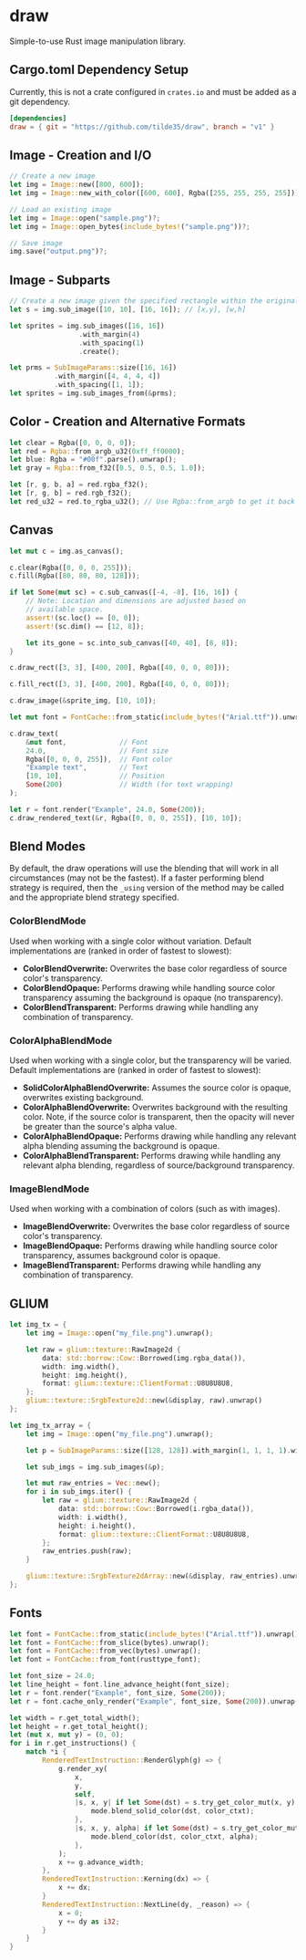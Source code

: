 # draw #

Simple-to-use Rust image manipulation library.

## Cargo.toml Dependency Setup ##

Currently, this is not a crate configured in `crates.io` and must
be added as a git dependency.

```toml
[dependencies]
draw = { git = "https://github.com/tilde35/draw", branch = "v1" }
```

## Image - Creation and I/O ##

```rust
// Create a new image
let img = Image::new([800, 600]);
let img = Image::new_with_color([600, 600], Rgba([255, 255, 255, 255]));

// Load an existing image
let img = Image::open("sample.png")?;
let img = Image::open_bytes(include_bytes!("sample.png"))?;

// Save image
img.save("output.png")?;
```

## Image - Subparts ##

```rust
// Create a new image given the specified rectangle within the original image
let s = img.sub_image([10, 10], [16, 16]); // [x,y], [w,h]

let sprites = img.sub_images([16, 16])
                 .with_margin(4)
                 .with_spacing(1)
                 .create();

let prms = SubImageParams::size([16, 16])
           .with_margin([4, 4, 4, 4])
           .with_spacing([1, 1]);
let sprites = img.sub_images_from(&prms);
```

## Color - Creation and Alternative Formats ##

```rust
let clear = Rgba([0, 0, 0, 0]);
let red = Rgba::from_argb_u32(0xff_ff0000);
let blue: Rgba = "#00f".parse().unwrap();
let gray = Rgba::from_f32([0.5, 0.5, 0.5, 1.0]);

let [r, g, b, a] = red.rgba_f32();
let [r, g, b] = red.rgb_f32();
let red_u32 = red.to_rgba_u32(); // Use Rgba::from_argb to get it back
```

## Canvas ##

```rust
let mut c = img.as_canvas();

c.clear(Rgba([0, 0, 0, 255]));
c.fill(Rgba([80, 80, 80, 128]));

if let Some(mut sc) = c.sub_canvas([-4, -8], [16, 16]) {
    // Note: Location and dimensions are adjusted based on
    // available space.
    assert!(sc.loc() == [0, 0]);
    assert!(sc.dim() == [12, 8]);

    let its_gone = sc.into_sub_canvas([40, 40], [8, 8]);
}

c.draw_rect([3, 3], [400, 200], Rgba([40, 0, 0, 80]));

c.fill_rect([3, 3], [400, 200], Rgba([40, 0, 0, 80]));

c.draw_image(&sprite_img, [10, 10]);

let mut font = FontCache::from_static(include_bytes!("Arial.ttf")).unwrap();

c.draw_text(
    &mut font,             // Font
    24.0,                  // Font size
    Rgba([0, 0, 0, 255]),  // Font color
    "Example text",        // Text
    [10, 10],              // Position
    Some(200)              // Width (for text wrapping)
);

let r = font.render("Example", 24.0, Some(200));
c.draw_rendered_text(&r, Rgba([0, 0, 0, 255]), [10, 10]);
```

## Blend Modes ##

By default, the draw operations will use the blending that will work in all circumstances (may not be the fastest).
If a faster performing blend strategy is required, then the `_using` version of the method may be called and the
appropriate blend strategy specified.

### ColorBlendMode ###

Used when working with a single color without variation. Default implementations
are (ranked in order of fastest to slowest):

* **ColorBlendOverwrite:** Overwrites the base color regardless of source color's transparency.
* **ColorBlendOpaque:** Performs drawing while handling source color transparency assuming the background is opaque (no transparency).
* **ColorBlendTransparent:** Performs drawing while handling any combination of transparency.

### ColorAlphaBlendMode ###

Used when working with a single color, but the transparency will be varied. Default
implementations are (ranked in order of fastest to slowest):

* **SolidColorAlphaBlendOverwrite:** Assumes the source color is opaque, overwrites existing background.
* **ColorAlphaBlendOverwrite:** Overwrites background with the resulting color. Note, if the source color is transparent, then the opacity will never be greater than the source's alpha value.
* **ColorAlphaBlendOpaque:** Performs drawing while handling any relevant alpha blending assuming the background is opaque.
* **ColorAlphaBlendTransparent:** Performs drawing while handling any relevant alpha blending, regardless of source/background transparency.

### ImageBlendMode ###

Used when working with a combination of colors (such as with images).

* **ImageBlendOverwrite:** Overwrites the base color regardless of source color's transparency.
* **ImageBlendOpaque:** Performs drawing while handling source color transparency, assumes background color is opaque.
* **ImageBlendTransparent:** Performs drawing while handling any combination of transparency.

## GLIUM ##

```rust
let img_tx = {
    let img = Image::open("my_file.png").unwrap();

    let raw = glium::texture::RawImage2d {
        data: std::borrow::Cow::Borrowed(img.rgba_data()),
        width: img.width(),
        height: img.height(),
        format: glium::texture::ClientFormat::U8U8U8U8,
    };
    glium::texture::SrgbTexture2d::new(&display, raw).unwrap()
};

let img_tx_array = {
    let img = Image::open("my_file.png").unwrap();

    let p = SubImageParams::size([128, 128]).with_margin(1, 1, 1, 1).with_spacing(1, 1);

    let sub_imgs = img.sub_images(&p);

    let mut raw_entries = Vec::new();
    for i in sub_imgs.iter() {
        let raw = glium::texture::RawImage2d {
            data: std::borrow::Cow::Borrowed(i.rgba_data()),
            width: i.width(),
            height: i.height(),
            format: glium::texture::ClientFormat::U8U8U8U8,
        };
        raw_entries.push(raw);
    }

    glium::texture::SrgbTexture2dArray::new(&display, raw_entries).unwrap()
};
```

## Fonts ##

```rust
let font = FontCache::from_static(include_bytes!("Arial.ttf")).unwrap();
let font = FontCache::from_slice(bytes).unwrap();
let font = FontCache::from_vec(bytes).unwrap();
let font = FontCache::from_font(rusttype_font);

let font_size = 24.0;
let line_height = font.line_advance_height(font_size);
let r = font.render("Example", font_size, Some(200));
let r = font.cache_only_render("Example", font_size, Some(200)).unwrap();

let width = r.get_total_width();
let height = r.get_total_height();
let (mut x, mut y) = (0, 0);
for i in r.get_instructions() {
    match *i {
        RenderedTextInstruction::RenderGlyph(g) => {
            g.render_xy(
                x,
                y,
                self,
                |s, x, y| if let Some(dst) = s.try_get_color_mut(x, y) {
                    mode.blend_solid_color(dst, color_ctxt);
                },
                |s, x, y, alpha| if let Some(dst) = s.try_get_color_mut(x, y) {
                    mode.blend_color(dst, color_ctxt, alpha);
                },
            );
            x += g.advance_width;
        },
        RenderedTextInstruction::Kerning(dx) => {
            x += dx;
        }
        RenderedTextInstruction::NextLine(dy, _reason) => {
            x = 0;
            y += dy as i32;
        }
    }
}

```
